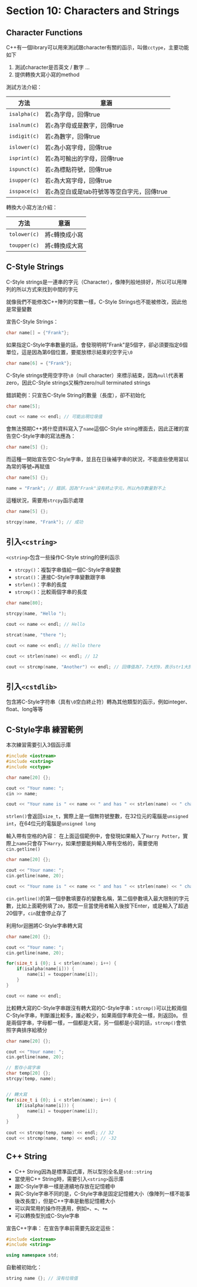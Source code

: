 # Section 10: Characters and Strings

## Character Functions

C++有一個library可以用來測試跟character有關的函示，叫做`cctype`，主要功能如下

1. 測試character是否英文 / 數字 ...
2. 提供轉換大寫小寫的method

測試方法介紹：

| 方法 | 意涵 |
| ----- | ----- |
| `isalpha(c)` | 若`c`為字母，回傳true|
| `isalnum(c)` | 若`c`為字母或是數字，回傳true|
| `isdigit(c)` | 若`c`為數字，回傳true|
| `islower(c)` | 若`c`為小寫字母，回傳true|
| `isprint(c)` | 若`c`為可輸出的字母，回傳true|
| `ispunct(c)` | 若`c`為標點符號，回傳true|
| `isupper(c)` | 若`c`為大寫字母，回傳true|
| `isspace(c)` | 若`c`為空白或是tab符號等等空白字元，回傳true|

轉換大小寫方法介紹：

| 方法 | 意涵 |
| ----- | ----- |
| `tolower(c)` | 將`c`轉換成小寫|
| `toupper(c)` | 將`c`轉換成大寫|

## C-Style Strings

C-Style strings是一連串的字元（Character），像陣列般地排好，所以可以用陣列的所以方式來找到中間的字元



就像我們不能修改C++陣列的常數一樣，C-Style Strings也不能被修改，因此他是常量變數

宣告C-Style Strings：

```cpp
char name[] = {"Frank"};
```

如果指定C-Style字串數量的話，會發現明明"Frank"是5個字，卻必須要指定6個單位，這是因為第6個位置，要擺放標示結束的空字元`\0`

```cpp
char name[6] = {"Frank"};
```

C-Style strings使用空字符`\0`（null character）來標示結束，因為`null`代表著zero，因此C-Style strings又稱作zero/null terminated strings

錯誤範例：只宣告C-Style String的數量（長度），卻不初始化

```cpp
char name[5];

cout << name << endl; // 可能出現垃圾值
```

會無法預期C++將什麼資料寫入了`name`這個C-Style string裡面去，因此正確的宣告空C-Style字串的寫法應為：

```cpp
char name[5] {};
```

而這種一開始宣告空C-Style字串，並且在日後補字串的狀況，不能直些使用習以為常的等號`=`再賦值

```cpp
char name[5] {};

name = "Frank"; // 錯誤，因為"Frank"沒有終止字元，所以內存數量對不上
```

這種狀況，需要用`strcpy`函示處理

```cpp
char name[5] {};

strcpy(name, "Frank"); // 成功
```

## 引入`<cstring>`

`<cstring>`包含一些操作C-Style string的便利函示

- `strcpy()`：複製字串值給一個C-Style字串變數
- `strcat()`：連接C-Style字串變數跟字串
- `strlen()`：字串的長度
- `strcmp()`：比較兩個字串的長度

```cpp
char name[80];
    
strcpy(name, "Hello ");

cout << name << endl; // Hello

strcat(name, "there ");

cout << name << endl; // Hello there

cout << strlen(name) << endl; // 12

cout << strcmp(name, "Another") << endl; // 回傳值為7，7大於0，表示str1大於str2
```

## 引入`<cstdlib>`

包含將C-Style字符串（具有`\0`空白終止符）轉為其他類型的函示，例如integer、float、long等等

## C-Style字串 練習範例

本次練習需要引入3個函示庫

```cpp
#include <iostream>
#include <cstring>
#include <cctype>
```

```cpp
char name[20] {};

cout << "Your name: ";
cin >> name;

cout << "Your name is " << name << " and has " << strlen(name) << " characters." << endl;
```

`strlen()`會返回`size_t`，實際上是一個無符號整數，在32位元的電腦是`unsigned int`，在64位元的電腦是`unsigned long`

輸入帶有空格的內容：
在上面這個範例中，會發現如果輸入了`Harry Potter`，實際上`name`只會存下`Harry`，如果想要能夠輸入帶有空格的，需要使用`cin.getline()`

```cpp
char name[20] {};

cout << "Your name: ";
cin.getline(name, 20);

cout << "Your name is " << name << " and has " << strlen(name) << " characters." << endl;
```

`cin.getline()`的第一個參數填要存的變數名稱，第二個參數填入最大限制的字元數，比如上面範例填了`20`，那麼一旦當使用者輸入後按下Enter，或是輸入了超過20個字，`cin`就會停止存了

利用for迴圈將C-Style字串轉大寫

```cpp
char name[20] {};

cout << "Your name: ";
cin.getline(name, 20);

for(size_t i {0}; i < strlen(name); i++) {
    if(isalpha(name[i])) {
        name[i] = toupper(name[i]);
    }
}

cout << name << endl;
```


比較轉大寫的C-Style字串跟沒有轉大寫的C-Style字串：`strcmp()`可以比較兩個C-Style字串，判斷誰比較多，誰必較少，如果兩個字串完全一樣，則返回`0`。
但是兩個字串，字母都一樣，一個都是大寫，另一個都是小寫的話，`strcmp()`會依照字典排序給積分

```cpp
char name[20] {};

cout << "Your name: ";
cin.getline(name, 20);

// 暫存小寫字串
char temp[20] {};
strcpy(temp, name);


// 轉大寫
for(size_t i {0}; i < strlen(name); i++) {
    if(isalpha(name[i])) {
        name[i] = toupper(name[i]);
    }
}
    
cout << strcmp(temp, name) << endl; // 32
cout << strcmp(name, temp) << endl; // -32
```

## C++ String

- C++ String因為是標準函式庫，所以型別全名是`std::string`
- 當使用C++ String時，需要引入`<string>`函示庫
- 跟C-Style字串一樣是連續地存放在記憶體中
- 與C-Style字串不同的是，C-Style字串是固定記憶體大小（像陣列一樣不能事後改長度），但是C++字串是動態記憶體大小
- 可以與常用的操作符連用，例如`+`、`=`、`+=`
- 可以轉換型別成C-Style字串

宣告C++字串：
在宣告字串前需要先設定這些：

```cpp
#include <iostream>
#include <string>

using namespace std;
```

自動被初始化：
```cpp
string name {}; // 沒有垃圾值
```




